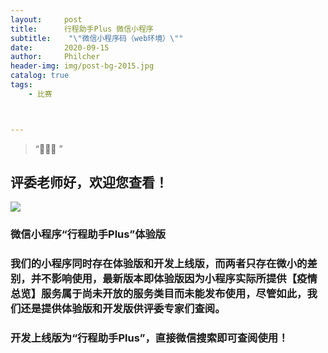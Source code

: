 ```yaml
---
layout:     post
title:      行程助手Plus 微信小程序
subtitle:    "\"微信小程序码（web环境）\""
date:       2020-09-15
author:     Philcher
header-img: img/post-bg-2015.jpg
catalog: true
tags:
    - 比赛



---
```


> “🙉🙉🙉 ”

## 评委老师好，欢迎您查看！

![](https://i.loli.net/2020/09/15/S5B6jLiGhnYo2p8.jpg)
###                                                                                                                                                                                    微信小程序“行程助手Plus”体验版
###                                                                                                         我们的小程序同时存在体验版和开发上线版，而两者只存在微小的差别，并不影响使用，最新版本即体验版因为小程序实际所提供【疫情总览】服务属于尚未开放的服务类目而未能发布使用，尽管如此，我们还是提供体验版和开发版供评委专家们查阅。                                                                        

### 开发上线版为“行程助手Plus”，直接微信搜索即可查阅使用！
